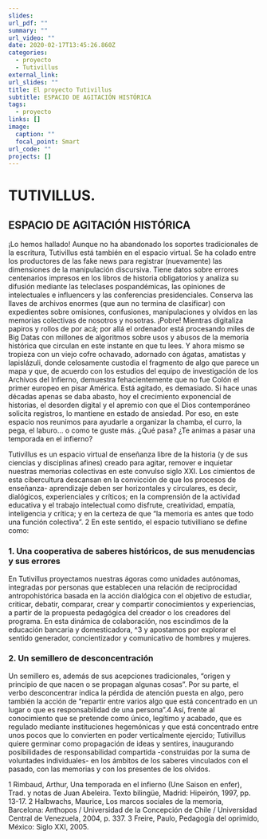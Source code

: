 ```yaml
---
slides: 
url_pdf: ""
summary: ""
url_video: ""
date: 2020-02-17T13:45:26.860Z
categories:
  - proyecto
  - Tutivillus
external_link:
url_slides: ""
title: El proyecto Tutivillus
subtitle: ESPACIO DE AGITACIÓN HISTÓRICA
tags:
  - proyecto
links: []
image:
  caption: ""
  focal_point: Smart
url_code: ""
projects: []
---
```

# TUTIVILLUS.

## ESPACIO DE AGITACIÓN HISTÓRICA

¡Lo hemos hallado! Aunque no ha abandonado los soportes tradicionales de la escritura, Tutivillus está también en el espacio virtual. Se ha colado entre los productores de las fake news para registrar (nuevamente) las dimensiones de la manipulación discursiva. Tiene datos sobre errores centenarios impresos en los libros de historia obligatorios y analiza su difusión mediante las teleclases pospandémicas, las opiniones de intelectuales e influencers y las conferencias presidenciales. Conserva las llaves de archivos enormes (que aun no termina de clasificar) con expedientes sobre omisiones, confusiones, manipulaciones y olvidos en las memorias colectivas de nosotros y nosotras. ¡Pobre! Mientras digitaliza papiros y rollos de por acá; por allá el ordenador está procesando miles de Big Datas con millones de algoritmos sobre usos y abusos de la memoria histórica que circulan en este instante en que tu lees. Y ahora mismo se tropieza con un viejo cofre ochavado, adornado con ágatas, amatistas y lapislázuli, donde celosamente custodia el fragmento de algo que parece un mapa y que, de acuerdo con los estudios del equipo de investigación de los Archivos del Infierno, demuestra fehacientemente que no fue Colón el primer europeo en pisar América. Está agitado, es demasiado. Si hace unas décadas apenas se daba abasto, hoy el crecimiento exponencial de historias, el desorden digital y el apremio con que el Dios contemporáneo solicita registros, lo mantiene en estado de ansiedad. Por eso, en este espacio nos reunimos para ayudarle a organizar la chamba, el curro, la pega, el laburo… o como te guste más. ¿Qué pasa? ¿Te animas a pasar una temporada en el infierno?

 

Tutivillus es un espacio virtual de enseñanza libre de la historia (y de sus ciencias y disciplinas afines) creado para agitar, remover e inquietar nuestras memorias colectivas en este convulso siglo XXI. Los cimientos de esta cibercultura descansan en la convicción de que los procesos de enseñanza- aprendizaje deben ser horizontales y circulares, es decir, dialógicos, experienciales y críticos; en la comprensión de la actividad educativa y el trabajo intelectual como disfrute, creatividad, empatía, inteligencia y crítica; y en la certeza de que “la memoria es antes que todo una función colectiva”. 2 En este sentido, el espacio tutivilliano se define como:

### 1. Una cooperativa de saberes históricos, de sus menudencias y sus errores

En Tutivillus proyectamos nuestras ágoras como unidades autónomas, integradas por personas que establecen una relación de reciprocidad antropohistórica basada en la acción dialógica con el objetivo de estudiar, criticar, debatir, comparar, crear y compartir conocimientos y experiencias, a partir de la propuesta pedagógica del creador o los creadores del programa. En esta dinámica de colaboración, nos escindimos de la educación bancaria y domesticadora, ^3 y apostamos por explorar el sentido generador, concientizador y comunicativo de hombres y mujeres.

### 2. Un semillero de desconcentración

Un semillero es, además de sus acepciones tradicionales, “origen y principio de que nacen o se propagan algunas cosas”. Por su parte, el verbo desconcentrar indica la pérdida de atención puesta en algo, pero también la acción de “repartir entre varios algo que está concentrado en un lugar o que es responsabilidad de una persona”.4 Así, frente al conocimiento que se pretende como
único, legítimo y acabado, que es regulado mediante instituciones hegemónicas y que está concentrado entre unos pocos que lo convierten en poder verticalmente ejercido; Tutivillus quiere germinar como propagación de ideas y sentires, inaugurando posibilidades de responsabilidad compartida -construidas por la suma de voluntades individuales- en los ámbitos de los saberes
vinculados con el pasado, con las memorias y con los presentes de los olvidos.

 

1 Rimbaud, Arthur, Una temporada en el infierno (Une Saison en enfer), Trad. y notas de Juan Abeleira. Texto bilingüe,
Madrid: Hipeirón, 1997, pp. 13-17. 2 Halbwachs, Maurice, Los marcos sociales de la memoria, Barcelona: Anthopos / Universidad de la Concepción de Chile /
Universidad Central de Venezuela, 2004, p. 337.
3 Freire, Paulo, Pedagogía del oprimido, México: Siglo XXI, 2005.